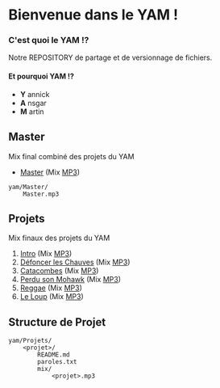 # Bienvenue dans le YAM !

### C'est quoi le YAM !?

Notre REPOSITORY de partage et de versionnage de fichiers.

#### Et pourquoi YAM !?

* **Y** annick
* **A** nsgar
* **M** artin

## Master

Mix final combiné des projets du YAM

* [Master](Master/) (Mix [MP3](Master/Master.mp3))

```
yam/Master/
    Master.mp3
```

## Projets

Mix finaux des projets du YAM

1. [Intro](Projets/Intro/) (Mix [MP3](Projets/Intro/mix/Intro.mp3))
2. [Défoncer les Chauves](Projets/Chauves/) (Mix [MP3](Projets/Chauves/mix/Chauves.mp3))
3. [Catacombes](Projets/Catacombes/) (Mix [MP3](Projets/Catacombes/mix/Catacombes.mp3))
4. [Perdu son Mohawk](Projets/Mohawk/) (Mix [MP3](Projets/Mohawk/mix/Mohawk.mp3))
5. [Reggae](Projets/Reggae/) (Mix [MP3](Projets/Reggae/mix/Reggae.mp3))
6. [Le Loup](Projets/Loup/) (Mix [MP3](Projets/Loup/mix/Loup.mp3))

## Structure de Projet

```
yam/Projets/
    <projet>/
        README.md
        paroles.txt
        mix/
            <projet>.mp3
```

